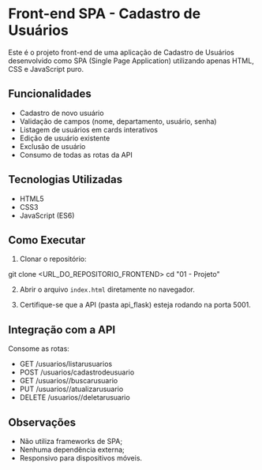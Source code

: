 # Front-end SPA - Cadastro de Usuários

Este é o projeto front-end de uma aplicação de Cadastro de Usuários desenvolvido como SPA (Single Page Application) utilizando apenas HTML, CSS e JavaScript puro.

## Funcionalidades

- Cadastro de novo usuário  
- Validação de campos (nome, departamento, usuário, senha)  
- Listagem de usuários em cards interativos  
- Edição de usuário existente  
- Exclusão de usuário  
- Consumo de todas as rotas da API  

## Tecnologias Utilizadas

- HTML5  
- CSS3  
- JavaScript (ES6)  

## Como Executar

1. Clonar o repositório:

git clone <URL_DO_REPOSITORIO_FRONTEND>
cd "01 - Projeto"

2. Abrir o arquivo `index.html` diretamente no navegador.

3. Certifique-se que a API (pasta api_flask) esteja rodando na porta 5001.

## Integração com a API

Consome as rotas:

- GET /usuarios/listarusuarios  
- POST /usuarios/cadastrodeusuario  
- GET /usuarios/<id>/buscarusuario  
- PUT /usuarios/<id>/atualizarusuario  
- DELETE /usuarios/<id>/deletarusuario  

## Observações

- Não utiliza frameworks de SPA;  
- Nenhuma dependência externa;  
- Responsivo para dispositivos móveis.
